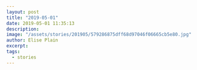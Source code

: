 ```yaml
---
layout: post
title: "2019-05-01"
date: 2019-05-01 11:35:13
description: 
image: "/assets/stories/201905/579286875dff68d97046f06665cb5e80.jpg"
author: Elise Plain
excerpt: 
tags: 
  - stories
---
```



<p></p>
